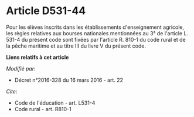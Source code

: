 # Article D531-44

Pour les élèves inscrits dans les établissements d'enseignement agricole, les règles relatives aux bourses nationales
mentionnées au 3° de l'article L. 531-4 du présent code sont fixées par l'article R. 810-1 du code rural et de la pêche
maritime et au titre III du livre V du présent code.

**Liens relatifs à cet article**

_Modifié par_:

  - Décret n°2016-328 du 16 mars 2016 - art. 22

_Cite_:

  - Code de l'éducation - art. L531-4
  - Code rural - art. R810-1
